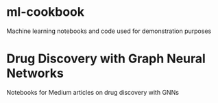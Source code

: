 # ml-cookbook
Machine learning notebooks and code used for demonstration purposes

# Drug Discovery with Graph Neural Networks
Notebooks for Medium articles on drug discovery with GNNs
